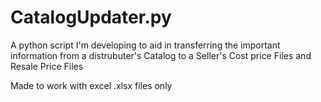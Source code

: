 # CatalogUpdater.py

A python script I'm developing to aid in transferring the important information from a distrubuter's Catalog to a Seller's Cost price Files and Resale Price Files

Made to work with excel .xlsx files only